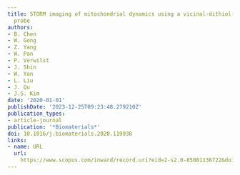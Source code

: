 ```yaml
---
title: STORM imaging of mitochondrial dynamics using a vicinal-dithiol-proteins-targeted
  probe
authors:
- B. Chen
- W. Gong
- Z. Yang
- W. Pan
- P. Verwilst
- J. Shin
- W. Yan
- L. Liu
- J. Qu
- J.S. Kim
date: '2020-01-01'
publishDate: '2023-12-25T09:23:48.279210Z'
publication_types:
- article-journal
publication: '*Biomaterials*'
doi: 10.1016/j.biomaterials.2020.119938
links:
- name: URL
  url: 
    https://www.scopus.com/inward/record.uri?eid=2-s2.0-85081136722&doi=10.1016%2fj.biomaterials.2020.119938&partnerID=40&md5=7082b88f9a59fa256a447375ba25a03b
---
```

